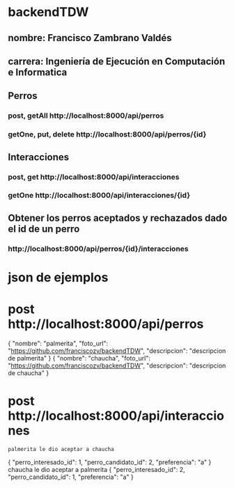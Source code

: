 # backendTDW
## nombre: Francisco Zambrano Valdés
## carrera: Ingeniería de Ejecución en Computación e Informatica

## Perros

### post, getAll http://localhost:8000/api/perros
### getOne, put, delete http://localhost:8000/api/perros/{id}

## Interacciones
### post, get http://localhost:8000/api/interacciones
### getOne http://localhost:8000/api/interacciones/{id}


## Obtener los perros aceptados y rechazados dado el id de un perro
### http://localhost:8000/api/perros/{id}/interacciones

# json de ejemplos
# post http://localhost:8000/api/perros
{
    "nombre": "palmerita",
    "foto_url": "https://github.com/franciscozv/backendTDW",
    "descripcion": "descripcion de palmerita"
}
{
    "nombre": "chaucha",
    "foto_url": "https://github.com/franciscozv/backendTDW",
    "descripcion": "descripcion de chaucha"
}
# post http://localhost:8000/api/interacciones
	palmerita le dio aceptar a chaucha
{
	"perro_interesado_id": 1,
	"perro_candidato_id": 2,
	"preferencia": "a"
}
	chaucha le dio aceptar a palmerita
{
	"perro_interesado_id": 2,
	"perro_candidato_id": 1,
	"preferencia": "a"
}
